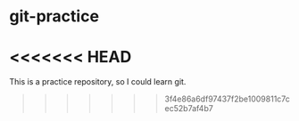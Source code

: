 # git-practice
<<<<<<< HEAD
=======
This is a practice repository, so I could learn git.
>>>>>>> 3f4e86a6df97437f2be1009811c7cec52b7af4b7

